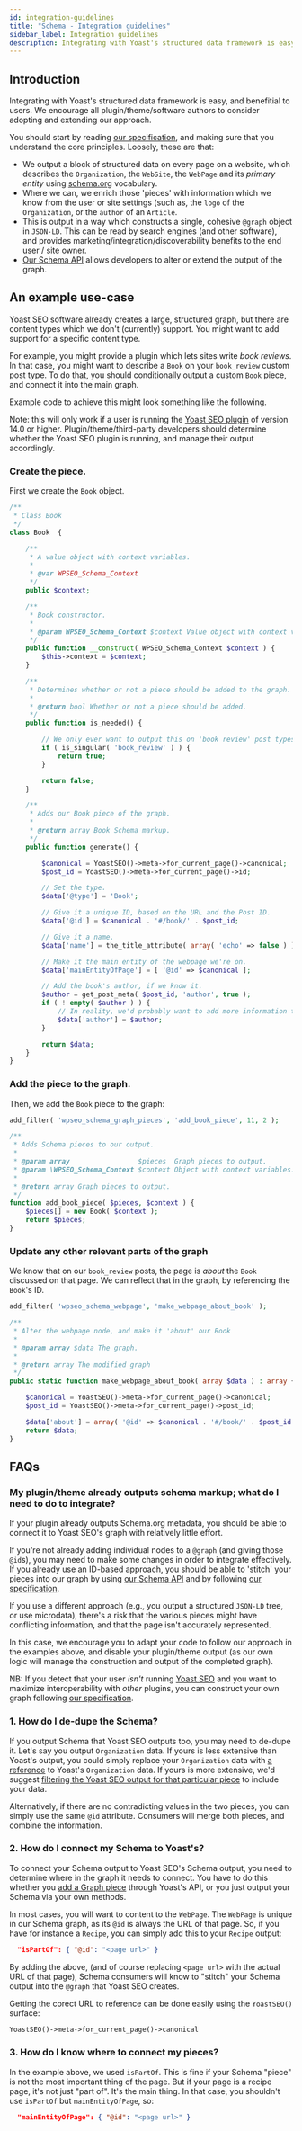 ```yaml
---
id: integration-guidelines
title: "Schema - Integration guidelines"
sidebar_label: Integration guidelines
description: Integrating with Yoast's structured data framework is easy, and, we encourage all plugin/theme/software authors to consider adopting and extending our approach.
---
```


## Introduction
Integrating with Yoast's structured data framework is easy, and benefitial to users. We encourage all plugin/theme/software authors to consider adopting and extending our approach.

You should start by reading [our specification](functional-specification.md), and making sure that you understand the core principles. Loosely, these are that:

* We output a block of structured data on every page on a website, which describes the `Organization`, the `WebSite`, the `WebPage` and its *primary entity* using [schema.org](http://schema.org) vocabulary.
* Where we can, we enrich those 'pieces' with information which we know from the user or site settings (such as, the `logo` of the `Organization`, or the `author` of an `Article`.
* This is output in a way which constructs a single, cohesive `@graph` object in `JSON-LD`. This can be read by search engines (and other software), and provides marketing/integration/discoverability benefits to the end user / site owner.
* [Our Schema API](api.md) allows developers to alter or extend the output of the graph.

## An example use-case
Yoast SEO software already creates a large, structured graph, but there are content types which we don't (currently) support. You might want to add support for a specific content type. 

For example, you might provide a plugin which lets sites write _book reviews_. In that case, you might want to describe a `Book` on your `book_review` custom post type. To do that, you should conditionally output a custom `Book` piece, and connect it into the main graph.

Example code to achieve this might look something like the following. 

Note: this will only work if a user is running the [Yoast SEO plugin](https://yoast.com/wordpress/plugins/seo/) of version 14.0 or higher. Plugin/theme/third-party developers should determine whether the Yoast SEO plugin is running, and manage their output accordingly.

### Create the piece.
First we create the `Book` object.

```php
/**
 * Class Book
 */
class Book  {

	/**
	 * A value object with context variables.
	 *
	 * @var WPSEO_Schema_Context
	 */
	public $context;

	/**
	 * Book constructor.
	 *
	 * @param WPSEO_Schema_Context $context Value object with context variables.
	 */
	public function __construct( WPSEO_Schema_Context $context ) {
		$this->context = $context;
	}

	/**
	 * Determines whether or not a piece should be added to the graph.
	 *
	 * @return bool Whether or not a piece should be added.
	 */
	public function is_needed() {

		// We only ever want to output this on 'book review' post types.
		if ( is_singular( 'book_review' ) ) {
			return true;
		}

		return false;
	}

	/**
	 * Adds our Book piece of the graph.
	 *
	 * @return array Book Schema markup.
	 */
	public function generate() {

		$canonical = YoastSEO()->meta->for_current_page()->canonical;
		$post_id = YoastSEO()->meta->for_current_page()->id;

		// Set the type.
		$data['@type'] = 'Book';

		// Give it a unique ID, based on the URL and the Post ID.
		$data['@id'] = $canonical . '#/book/' . $post_id;

		// Give it a name.
		$data['name'] = the_title_attribute( array( 'echo' => false ) );

		// Make it the main entity of the webpage we're on.
		$data['mainEntityOfPage'] = [ '@id' => $canonical ];

		// Add the book's author, if we know it.
		$author = get_post_meta( $post_id, 'author', true );
		if ( ! empty( $author ) ) {
			// In reality, we'd probably want to add more information than just the name here.
			$data['author'] = $author;
		}	

		return $data;
	}
}
```

### Add the piece to the graph.
Then, we add the `Book` piece to the graph:

```php
add_filter( 'wpseo_schema_graph_pieces', 'add_book_piece', 11, 2 );

/**
 * Adds Schema pieces to our output.
 *
 * @param array                 $pieces  Graph pieces to output.
 * @param \WPSEO_Schema_Context $context Object with context variables.
 *
 * @return array Graph pieces to output.
 */
function add_book_piece( $pieces, $context ) {
	$pieces[] = new Book( $context );
	return $pieces;
}
```

### Update any other relevant parts of the graph
We know that on our `book_review` posts, the page is _about_ the `Book` discussed on that page. We can reflect that in the graph, by referencing the `Book`'s ID.

```php
add_filter( 'wpseo_schema_webpage', 'make_webpage_about_book' );

/**
 * Alter the webpage node, and make it 'about' our Book
 *
 * @param array $data The graph.
 *
 * @return array The modified graph
 */
public static function make_webpage_about_book( array $data ) : array {

	$canonical = YoastSEO()->meta->for_current_page()->canonical;
	$post_id = YoastSEO()->meta->for_current_page()->post_id;

	$data['about'] = array( '@id' => $canonical . '#/book/' . $post_id );
	return $data;
}
```

## FAQs
### My plugin/theme already outputs schema markup; what do I need to do to integrate?

If your plugin already outputs Schema.org metadata, you should be able to connect it to Yoast SEO's graph with relatively little effort.

If you're not already adding individual nodes to a `@graph` (and giving those `@id`s), you may need to make some changes in order to integrate effectively. If you already use an ID-based approach, you should be able to 'stitch' your pieces into our graph by using [our Schema API](api.md) and by following [our specification](functional-specification.md).

If you use a different approach (e.g., you output a structured `JSON-LD` tree, or use microdata), there's a risk that the various pieces might have conflicting information, and that the page isn't accurately represented.

In this case, we encourage you to adapt your code to follow our approach in the examples above, and disable your plugin/theme output (as our own logic will manage the construction and output of the completed graph).

NB: If you detect that your user *isn't* running [Yoast SEO](https://yoast.com/wordpress/plugins/seo/) and you want to maximize interoperability with *other* plugins, you can construct your own graph following [our specification](functional-specification.md).

### 1. How do I de-dupe the Schema?
If you output Schema that Yoast SEO outputs too, you may need to de-dupe it. Let's say you output `Organization` data. If yours is less extensive than Yoast's output, you could simply replace your `Organization` data with [a reference](https://developer.yoast.com/features/schema/api/#referencing-other-graph-pieces) to Yoast's `Organization` data. If yours is more extensive, we'd suggest [filtering the Yoast SEO output for that particular piece](https://developer.yoast.com/features/schema/api/#change-a-graph-pieces-data) to include your data. 

Alternatively, if there are no contradicting values in the two pieces, you can simply use the same `@id` attribute. Consumers will merge both pieces, and combine the information. 

### 2. How do I connect my Schema to Yoast's?

To connect your Schema output to Yoast SEO's Schema output, you need to determine where in the graph it needs to connect. You have to do this whether you [add a Graph piece](https://developer.yoast.com/features/schema/api/#adding-graph-pieces) through Yoast's API, or you just output your Schema via your own methods. 

In most cases, you will want to content to the `WebPage`. The `WebPage` is unique in our Schema graph, as its `@id` is always the URL of that page. So, if you have for instance a `Recipe`, you can simply add this to your `Recipe` output:

```json
  "isPartOf": { "@id": "<page url>" }
```

By adding the above, (and of course replacing `<page url>` with the actual URL of that page), Schema consumers will know to "stitch" your Schema output into the `@graph` that Yoast SEO creates.

Getting the corect URL to reference can be done easily using the `YoastSEO()` surface:

```php
YoastSEO()->meta->for_current_page()->canonical
```

### 3. How do I know where to connect my pieces?

In the example above, we used `isPartOf`. This is fine if your Schema "piece" is not the most important thing of the page. But if your page is a recipe page, it's not just "part of". It's the main thing. In that case, you shouldn't use `isPartOf` but `mainEntityOfPage`, so:

```json
  "mainEntityOfPage": { "@id": "<page url>" }
```
